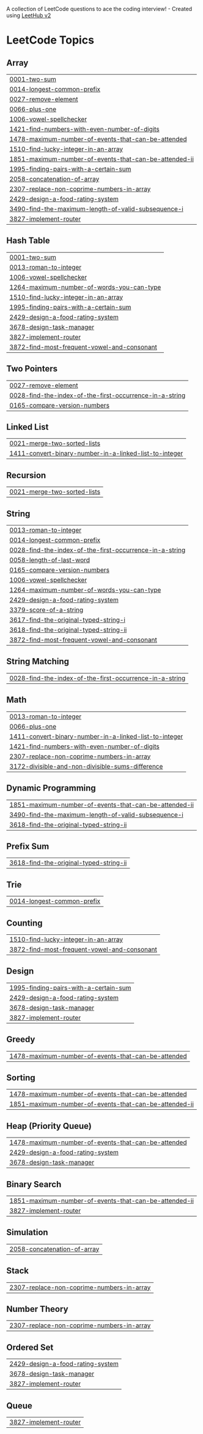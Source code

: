 A collection of LeetCode questions to ace the coding interview! - Created using [LeetHub v2](https://github.com/arunbhardwaj/LeetHub-2.0)
<!---LeetCode Topics Start-->
# LeetCode Topics
## Array
|  |
| ------- |
| [0001-two-sum](https://github.com/abuzareal/Leetcode/tree/master/0001-two-sum) |
| [0014-longest-common-prefix](https://github.com/abuzareal/Leetcode/tree/master/0014-longest-common-prefix) |
| [0027-remove-element](https://github.com/abuzareal/Leetcode/tree/master/0027-remove-element) |
| [0066-plus-one](https://github.com/abuzareal/Leetcode/tree/master/0066-plus-one) |
| [1006-vowel-spellchecker](https://github.com/abuzareal/Leetcode/tree/master/1006-vowel-spellchecker) |
| [1421-find-numbers-with-even-number-of-digits](https://github.com/abuzareal/Leetcode/tree/master/1421-find-numbers-with-even-number-of-digits) |
| [1478-maximum-number-of-events-that-can-be-attended](https://github.com/abuzareal/Leetcode/tree/master/1478-maximum-number-of-events-that-can-be-attended) |
| [1510-find-lucky-integer-in-an-array](https://github.com/abuzareal/Leetcode/tree/master/1510-find-lucky-integer-in-an-array) |
| [1851-maximum-number-of-events-that-can-be-attended-ii](https://github.com/abuzareal/Leetcode/tree/master/1851-maximum-number-of-events-that-can-be-attended-ii) |
| [1995-finding-pairs-with-a-certain-sum](https://github.com/abuzareal/Leetcode/tree/master/1995-finding-pairs-with-a-certain-sum) |
| [2058-concatenation-of-array](https://github.com/abuzareal/Leetcode/tree/master/2058-concatenation-of-array) |
| [2307-replace-non-coprime-numbers-in-array](https://github.com/abuzareal/Leetcode/tree/master/2307-replace-non-coprime-numbers-in-array) |
| [2429-design-a-food-rating-system](https://github.com/abuzareal/Leetcode/tree/master/2429-design-a-food-rating-system) |
| [3490-find-the-maximum-length-of-valid-subsequence-i](https://github.com/abuzareal/Leetcode/tree/master/3490-find-the-maximum-length-of-valid-subsequence-i) |
| [3827-implement-router](https://github.com/abuzareal/Leetcode/tree/master/3827-implement-router) |
## Hash Table
|  |
| ------- |
| [0001-two-sum](https://github.com/abuzareal/Leetcode/tree/master/0001-two-sum) |
| [0013-roman-to-integer](https://github.com/abuzareal/Leetcode/tree/master/0013-roman-to-integer) |
| [1006-vowel-spellchecker](https://github.com/abuzareal/Leetcode/tree/master/1006-vowel-spellchecker) |
| [1264-maximum-number-of-words-you-can-type](https://github.com/abuzareal/Leetcode/tree/master/1264-maximum-number-of-words-you-can-type) |
| [1510-find-lucky-integer-in-an-array](https://github.com/abuzareal/Leetcode/tree/master/1510-find-lucky-integer-in-an-array) |
| [1995-finding-pairs-with-a-certain-sum](https://github.com/abuzareal/Leetcode/tree/master/1995-finding-pairs-with-a-certain-sum) |
| [2429-design-a-food-rating-system](https://github.com/abuzareal/Leetcode/tree/master/2429-design-a-food-rating-system) |
| [3678-design-task-manager](https://github.com/abuzareal/Leetcode/tree/master/3678-design-task-manager) |
| [3827-implement-router](https://github.com/abuzareal/Leetcode/tree/master/3827-implement-router) |
| [3872-find-most-frequent-vowel-and-consonant](https://github.com/abuzareal/Leetcode/tree/master/3872-find-most-frequent-vowel-and-consonant) |
## Two Pointers
|  |
| ------- |
| [0027-remove-element](https://github.com/abuzareal/Leetcode/tree/master/0027-remove-element) |
| [0028-find-the-index-of-the-first-occurrence-in-a-string](https://github.com/abuzareal/Leetcode/tree/master/0028-find-the-index-of-the-first-occurrence-in-a-string) |
| [0165-compare-version-numbers](https://github.com/abuzareal/Leetcode/tree/master/0165-compare-version-numbers) |
## Linked List
|  |
| ------- |
| [0021-merge-two-sorted-lists](https://github.com/abuzareal/Leetcode/tree/master/0021-merge-two-sorted-lists) |
| [1411-convert-binary-number-in-a-linked-list-to-integer](https://github.com/abuzareal/Leetcode/tree/master/1411-convert-binary-number-in-a-linked-list-to-integer) |
## Recursion
|  |
| ------- |
| [0021-merge-two-sorted-lists](https://github.com/abuzareal/Leetcode/tree/master/0021-merge-two-sorted-lists) |
## String
|  |
| ------- |
| [0013-roman-to-integer](https://github.com/abuzareal/Leetcode/tree/master/0013-roman-to-integer) |
| [0014-longest-common-prefix](https://github.com/abuzareal/Leetcode/tree/master/0014-longest-common-prefix) |
| [0028-find-the-index-of-the-first-occurrence-in-a-string](https://github.com/abuzareal/Leetcode/tree/master/0028-find-the-index-of-the-first-occurrence-in-a-string) |
| [0058-length-of-last-word](https://github.com/abuzareal/Leetcode/tree/master/0058-length-of-last-word) |
| [0165-compare-version-numbers](https://github.com/abuzareal/Leetcode/tree/master/0165-compare-version-numbers) |
| [1006-vowel-spellchecker](https://github.com/abuzareal/Leetcode/tree/master/1006-vowel-spellchecker) |
| [1264-maximum-number-of-words-you-can-type](https://github.com/abuzareal/Leetcode/tree/master/1264-maximum-number-of-words-you-can-type) |
| [2429-design-a-food-rating-system](https://github.com/abuzareal/Leetcode/tree/master/2429-design-a-food-rating-system) |
| [3379-score-of-a-string](https://github.com/abuzareal/Leetcode/tree/master/3379-score-of-a-string) |
| [3617-find-the-original-typed-string-i](https://github.com/abuzareal/Leetcode/tree/master/3617-find-the-original-typed-string-i) |
| [3618-find-the-original-typed-string-ii](https://github.com/abuzareal/Leetcode/tree/master/3618-find-the-original-typed-string-ii) |
| [3872-find-most-frequent-vowel-and-consonant](https://github.com/abuzareal/Leetcode/tree/master/3872-find-most-frequent-vowel-and-consonant) |
## String Matching
|  |
| ------- |
| [0028-find-the-index-of-the-first-occurrence-in-a-string](https://github.com/abuzareal/Leetcode/tree/master/0028-find-the-index-of-the-first-occurrence-in-a-string) |
## Math
|  |
| ------- |
| [0013-roman-to-integer](https://github.com/abuzareal/Leetcode/tree/master/0013-roman-to-integer) |
| [0066-plus-one](https://github.com/abuzareal/Leetcode/tree/master/0066-plus-one) |
| [1411-convert-binary-number-in-a-linked-list-to-integer](https://github.com/abuzareal/Leetcode/tree/master/1411-convert-binary-number-in-a-linked-list-to-integer) |
| [1421-find-numbers-with-even-number-of-digits](https://github.com/abuzareal/Leetcode/tree/master/1421-find-numbers-with-even-number-of-digits) |
| [2307-replace-non-coprime-numbers-in-array](https://github.com/abuzareal/Leetcode/tree/master/2307-replace-non-coprime-numbers-in-array) |
| [3172-divisible-and-non-divisible-sums-difference](https://github.com/abuzareal/Leetcode/tree/master/3172-divisible-and-non-divisible-sums-difference) |
## Dynamic Programming
|  |
| ------- |
| [1851-maximum-number-of-events-that-can-be-attended-ii](https://github.com/abuzareal/Leetcode/tree/master/1851-maximum-number-of-events-that-can-be-attended-ii) |
| [3490-find-the-maximum-length-of-valid-subsequence-i](https://github.com/abuzareal/Leetcode/tree/master/3490-find-the-maximum-length-of-valid-subsequence-i) |
| [3618-find-the-original-typed-string-ii](https://github.com/abuzareal/Leetcode/tree/master/3618-find-the-original-typed-string-ii) |
## Prefix Sum
|  |
| ------- |
| [3618-find-the-original-typed-string-ii](https://github.com/abuzareal/Leetcode/tree/master/3618-find-the-original-typed-string-ii) |
## Trie
|  |
| ------- |
| [0014-longest-common-prefix](https://github.com/abuzareal/Leetcode/tree/master/0014-longest-common-prefix) |
## Counting
|  |
| ------- |
| [1510-find-lucky-integer-in-an-array](https://github.com/abuzareal/Leetcode/tree/master/1510-find-lucky-integer-in-an-array) |
| [3872-find-most-frequent-vowel-and-consonant](https://github.com/abuzareal/Leetcode/tree/master/3872-find-most-frequent-vowel-and-consonant) |
## Design
|  |
| ------- |
| [1995-finding-pairs-with-a-certain-sum](https://github.com/abuzareal/Leetcode/tree/master/1995-finding-pairs-with-a-certain-sum) |
| [2429-design-a-food-rating-system](https://github.com/abuzareal/Leetcode/tree/master/2429-design-a-food-rating-system) |
| [3678-design-task-manager](https://github.com/abuzareal/Leetcode/tree/master/3678-design-task-manager) |
| [3827-implement-router](https://github.com/abuzareal/Leetcode/tree/master/3827-implement-router) |
## Greedy
|  |
| ------- |
| [1478-maximum-number-of-events-that-can-be-attended](https://github.com/abuzareal/Leetcode/tree/master/1478-maximum-number-of-events-that-can-be-attended) |
## Sorting
|  |
| ------- |
| [1478-maximum-number-of-events-that-can-be-attended](https://github.com/abuzareal/Leetcode/tree/master/1478-maximum-number-of-events-that-can-be-attended) |
| [1851-maximum-number-of-events-that-can-be-attended-ii](https://github.com/abuzareal/Leetcode/tree/master/1851-maximum-number-of-events-that-can-be-attended-ii) |
## Heap (Priority Queue)
|  |
| ------- |
| [1478-maximum-number-of-events-that-can-be-attended](https://github.com/abuzareal/Leetcode/tree/master/1478-maximum-number-of-events-that-can-be-attended) |
| [2429-design-a-food-rating-system](https://github.com/abuzareal/Leetcode/tree/master/2429-design-a-food-rating-system) |
| [3678-design-task-manager](https://github.com/abuzareal/Leetcode/tree/master/3678-design-task-manager) |
## Binary Search
|  |
| ------- |
| [1851-maximum-number-of-events-that-can-be-attended-ii](https://github.com/abuzareal/Leetcode/tree/master/1851-maximum-number-of-events-that-can-be-attended-ii) |
| [3827-implement-router](https://github.com/abuzareal/Leetcode/tree/master/3827-implement-router) |
## Simulation
|  |
| ------- |
| [2058-concatenation-of-array](https://github.com/abuzareal/Leetcode/tree/master/2058-concatenation-of-array) |
## Stack
|  |
| ------- |
| [2307-replace-non-coprime-numbers-in-array](https://github.com/abuzareal/Leetcode/tree/master/2307-replace-non-coprime-numbers-in-array) |
## Number Theory
|  |
| ------- |
| [2307-replace-non-coprime-numbers-in-array](https://github.com/abuzareal/Leetcode/tree/master/2307-replace-non-coprime-numbers-in-array) |
## Ordered Set
|  |
| ------- |
| [2429-design-a-food-rating-system](https://github.com/abuzareal/Leetcode/tree/master/2429-design-a-food-rating-system) |
| [3678-design-task-manager](https://github.com/abuzareal/Leetcode/tree/master/3678-design-task-manager) |
| [3827-implement-router](https://github.com/abuzareal/Leetcode/tree/master/3827-implement-router) |
## Queue
|  |
| ------- |
| [3827-implement-router](https://github.com/abuzareal/Leetcode/tree/master/3827-implement-router) |
<!---LeetCode Topics End-->